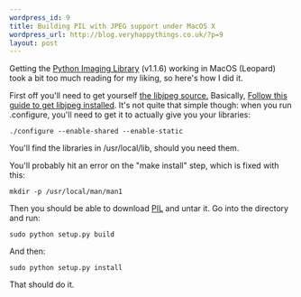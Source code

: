 ```yaml
---
wordpress_id: 9
title: Building PIL with JPEG support under MacOS X
wordpress_url: http://blog.veryhappythings.co.uk/?p=9
layout: post
---
```

Getting the <a href="http://www.pythonware.com/products/pil/">Python Imaging Library</a> (v1.1.6) working in MacOS (Leopard) took a bit too much reading for my liking, so here's how I did it.

First off you'll need to get yourself <a href="http://www.ijg.org/">the libjpeg source.</a>
Basically, <a href="http://www.kyngchaos.com/wiki/macosx:build:libjpeg">Follow this guide to get libjpeg installed</a>.  It's not quite that simple though: when you run .configure, you'll need to get it to actually give you your libraries:

<code>./configure --enable-shared --enable-static</code>

You'll find the libraries in /usr/local/lib, should you need them.

You'll probably hit an error on the "make install" step, which is fixed with this:

<code>mkdir -p /usr/local/man/man1</code>

Then you should be able to download <a href="http://www.pythonware.com/products/pil/">PIL</a> and untar it.  Go into the directory and run:

<code>sudo python setup.py build</code>

And then:

<code>sudo python setup.py install</code>

That should do it.
